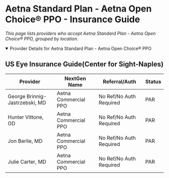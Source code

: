 # Aetna Standard Plan - Aetna Open Choice® PPO - Insurance Guide

*This page lists providers who accept Aetna Standard Plan - Aetna Open Choice® PPO, grouped by location.*

<details open><summary>Provider Details for Aetna Standard Plan - Aetna Open Choice® PPO</summary>

## US Eye Insurance Guide(Center for Sight-Naples)

| Provider | NextGen Name | Referral/Auth | Status |
|----------|-------------|--------------|--------|
| George Brinnig-Jastrzebski, MD | Aetna Commercial PPO | No Ref/No Auth Required | PAR |
| Hunter Vittone, OD | Aetna Commercial PPO | No Ref/No Auth Required | PAR |
| Jon Berlie, MD | Aetna Commercial PPO | No Ref/No Auth Required | PAR |
| Julie Carter, MD | Aetna Commercial PPO | No Ref/No Auth Required | PAR |

</details>

